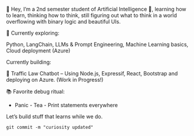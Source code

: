 👋 Hey, I’m a 2nd semester student of Artificial Intelligence 🤖, learning how to learn, thinking how to think, still figuring out what to think in a world overflowing with binary logic and beautiful UIs.

🌱 Currently exploring:

Python, LangChain, LLMs & Prompt Engineering, Machine Learning basics, Cloud deployment (Azure)

Currently building: 
 
🧠 Traffic Law Chatbot – Using Node.js, Expressif, React, Bootstrap and deploying on Azure. (Work in Progress!)

📚 Favorite debug ritual:

- Panic - Tea - Print statements everywhere

Let’s build stuff that learns while we do.
```
git commit -m "curiosity updated"
```
